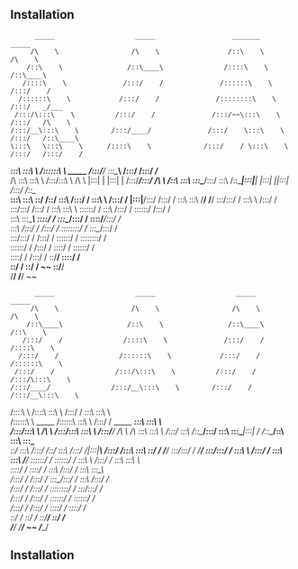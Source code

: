 Installation
-----------

          _____                    _____                   _______                   _____          
         /\    \                  /\    \                 /::\    \                 /\    \         
        /::\    \                /::\____\               /::::\    \               /::\____\        
       /::::\    \              /:::/    /              /::::::\    \             /:::/    /        
      /::::::\    \            /:::/    /              /::::::::\    \           /:::/   _/___      
     /:::/\:::\    \          /:::/    /              /:::/~~\:::\    \         /:::/   /\    \     
    /:::/__\:::\    \        /:::/____/              /:::/    \:::\    \       /:::/   /::\____\    
    \:::\   \:::\    \      /::::\    \             /:::/    / \:::\    \     /:::/   /:::/    /    
  ___\:::\   \:::\    \    /::::::\    \   _____   /:::/____/   \:::\____\   /:::/   /:::/   _/___  
 /\   \:::\   \:::\    \  /:::/\:::\    \ /\    \ |:::|    |     |:::|    | /:::/___/:::/   /\    \ 
/::\   \:::\   \:::\____\/:::/  \:::\    /::\____\|:::|____|     |:::|    ||:::|   /:::/   /::\____\
\:::\   \:::\   \::/    /\::/    \:::\  /:::/    / \:::\    \   /:::/    / |:::|__/:::/   /:::/    /
 \:::\   \:::\   \/____/  \/____/ \:::\/:::/    /   \:::\    \ /:::/    /   \:::\/:::/   /:::/    / 
  \:::\   \:::\    \               \::::::/    /     \:::\    /:::/    /     \::::::/   /:::/    /  
   \:::\   \:::\____\               \::::/    /       \:::\__/:::/    /       \::::/___/:::/    /   
    \:::\  /:::/    /               /:::/    /         \::::::::/    /         \:::\__/:::/    /    
     \:::\/:::/    /               /:::/    /           \::::::/    /           \::::::::/    /     
      \::::::/    /               /:::/    /             \::::/    /             \::::::/    /      
       \::::/    /               /:::/    /               \::/____/               \::::/    /       
        \::/    /                \::/    /                 ~~                      \::/____/        
         \/____/                  \/____/                                           ~~              
                                                                                                    
          _____                    _____                    _____                    _____          
         /\    \                  /\    \                  /\    \                  /\    \         
        /::\____\                /::\    \                /::\____\                /::\    \        
       /:::/    /               /::::\    \              /:::/    /               /::::\    \       
      /:::/    /               /::::::\    \            /:::/    /               /::::::\    \      
     /:::/    /               /:::/\:::\    \          /:::/    /               /:::/\:::\    \     
    /:::/____/               /:::/__\:::\    \        /:::/    /               /:::/__\:::\    \    
   /::::\    \              /::::\   \:::\    \      /:::/    /                \:::\   \:::\    \   
  /::::::\    \   _____    /::::::\   \:::\    \    /:::/    /      _____    ___\:::\   \:::\    \  
 /:::/\:::\    \ /\    \  /:::/\:::\   \:::\    \  /:::/____/      /\    \  /\   \:::\   \:::\    \ 
/:::/  \:::\    /::\____\/:::/  \:::\   \:::\____\|:::|    /      /::\____\/::\   \:::\   \:::\____\
\::/    \:::\  /:::/    /\::/    \:::\  /:::/    /|:::|____\     /:::/    /\:::\   \:::\   \::/    /
 \/____/ \:::\/:::/    /  \/____/ \:::\/:::/    /  \:::\    \   /:::/    /  \:::\   \:::\   \/____/ 
          \::::::/    /            \::::::/    /    \:::\    \ /:::/    /    \:::\   \:::\    \     
           \::::/    /              \::::/    /      \:::\    /:::/    /      \:::\   \:::\____\    
           /:::/    /               /:::/    /        \:::\__/:::/    /        \:::\  /:::/    /    
          /:::/    /               /:::/    /          \::::::::/    /          \:::\/:::/    /     
         /:::/    /               /:::/    /            \::::::/    /            \::::::/    /      
        /:::/    /               /:::/    /              \::::/    /              \::::/    /       
        \::/    /                \::/    /                \::/____/                \::/    /        
         \/____/                  \/____/                  ~~                       \/____/         
                                                                                                    

Installation
-----------
